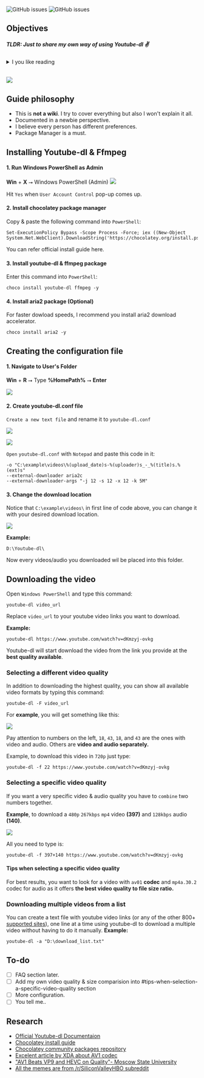 ![GitHub issues](https://img.shields.io/github/watchers/AzimsTech/Youtube-dl-guide.svg?style=social) ![GitHub issues](https://img.shields.io/github/last-commit/AzimsTech/Youtube-dl-guide.svg)

## Objectives
##### TLDR: Just to share my own way of using Youtube-dl ✌
<details>
  <summary>I you like reading</summary>
  
  The main goal of this guide to help me & others understand the `fundamental` skill of using this powerful tool. I think the official documentation is too big, and useful tips are hard to find (not really, but people are lazy). 
  
  I'm aware there's few decent [**GUI** version](https://github.com/MrS0m30n3/youtube-dl-gui/releases) out there, but by using and learning **CLI** version gives more flexibility and new idea in my opinion.  
  
  By creating this guide, I hope I can master the program entirely, which is helpful to me if I want to `contribute` to the project someday.   
</details>

<br>

![](http://i.imgur.com/8Fkp3hS.png)

## Guide philosophy
- This is **not a wiki**. I try to cover everything but also I won't explain it all.
- Documented in a newbie perspective.
- I believe every person has different preferences.
- Package Manager is a must.

## Installing Youtube-dl & Ffmpeg

#### 1. Run Windows PowerShell as Admin
**Win** + **X** ⭢ Windows PowerShell (Admin)
![](https://i.imgur.com/cSDp66D.png)


Hit `Yes` when `User Account Control` pop-up comes up.

#### 2. Install chocolatey package manager
Copy & paste the following command into `PowerShell`:
~~~
Set-ExecutionPolicy Bypass -Scope Process -Force; iex ((New-Object System.Net.WebClient).DownloadString('https://chocolatey.org/install.ps1'))
~~~

You can refer official install guide here.

#### 3. Install youtube-dl & ffmpeg package
Enter this command into `PowerShell`:
~~~
choco install youtube-dl ffmpeg -y
~~~

#### 4. Install aria2 package (Optional)
For faster dowload speeds, I recommend you install aria2 download accelerator.
~~~
choco install aria2 -y
~~~




## Creating the configuration file
#### 1. Navigate to User's Folder
**Win** + **R** ⭢ Type **%HomePath%** ⭢ **Enter**

![](https://i.imgur.com/uYATtIV.png)


#### 2. Create youtube-dl.conf file
`Create a new text file` and rename it to `youtube-dl.conf`

![](https://i.imgur.com/dgqE2Yv.png)

![](https://i.imgur.com/SvHrIZ9.png)


`Open` `youtube-dl.conf` with `Notepad` and paste this code in it:
~~~
-o "C:\example\videos\%(upload_date)s-%(uploader)s_-_%(title)s.%(ext)s"
--external-downloader aria2c
--external-downloader-args "-j 12 -s 12 -x 12 -k 5M"
~~~


#### 3. Change the download location
Notice that `C:\example\videos\` in first line of code above, you can change it with your 
desired download location. 

![](https://i.imgur.com/JA8QPhq.png)

**Example:**

`D:\Youtube-dl\`

Now every videos/audio you downloaded wil be placed into this folder.

## Downloading the video

Open `Windows PowerShell` and type this command:
~~~
youtube-dl video_url
~~~

Replace `video_url` to your youtube video links you want to download.

**Example:** 
~~~
youtube-dl https://www.youtube.com/watch?v=dKmzyj-ovkg
~~~

Youtube-dl will start download the video from the link you provide at the **best quality available**.

### Selecting a different video quality
In addition to downloading the highest quality, you can show all available video formats by typing this command:

~~~
youtube-dl -F video_url
~~~

For **example**, you will get something like this:

![](https://i.imgur.com/ZWqf30e.png)

Pay attention to numbers on the left, `18`, `43`, `18`, and `43` are the ones with video and audio. Others are **video and audio separately.**

Example, to download this video in `720p` just type:

~~~
youtube-dl -f 22 https://www.youtube.com/watch?v=dKmzyj-ovkg
~~~

### Selecting a specific video quality
If you want a very specific video & audio quality you have to `combine` two numbers together. 

**Example**, to download a `480p` `267kbps` `mp4`  video **(397)** and `128kbps` audio **(140)**.

![](https://i.imgur.com/sYGvFbl.png)

All you need to type is:
~~~
youtube-dl -f 397+140 https://www.youtube.com/watch?v=dKmzyj-ovkg
~~~

#### Tips when selecting a specific video quality
For best results, you want to look for a video with `av01` **codec** and `mp4a.30.2` codec for audio as it offers **the best video quality to file size ratio.**

### Downloading multiple videos from a list
You can create a text file with youtube video links (or any of the other 800+ [supported sites](https://ytdl-org.github.io/youtube-dl/supportedsites.html)), one line at a time using youtube-dl to download a multiple video without having to do it manually. **Example:** 
~~~
youtube-dl -a "D:\download_list.txt"
~~~

## To-do 
- [ ] FAQ section later.
- [ ] Add my own video  quality & size comparision into #tips-when-selection-a-specific-video-quality section
- [ ] More configuration.
- [ ] You tell me..

## Research

- [Official Youtube-dl Documentaion](https://github.com/ytdl-org/)
- [Chocolatey install guide](https://chocolatey.org/install)
- [Chocolatey community packages repository](https://chocolatey.org/packages/youtube-dl)
- [Excelent article by XDA about AV1 codec](https://www.xda-developers.com/av1-future-video-codecs-google-hevc/)
- ["AV1 Beats VP9 and HEVC on Quality"- Moscow State University ](https://www.streamingmedia.com/Articles/News/Online-Video-News/AV1-Beats-VP9-and-HEVC-on-Quality-if-Youve-Got-Time-says-Moscow-State-122945.aspx)
- [All the memes are from /r/SiliconValleyHBO subreddit](https://www.reddit.com/r/SiliconValleyHBO)
